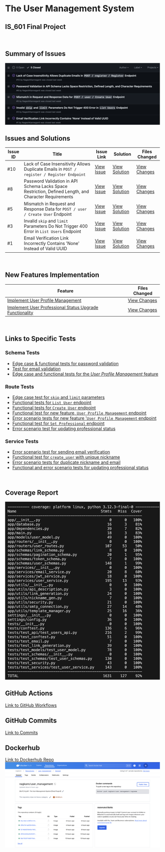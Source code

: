 # The User Management System
## IS_601 Final Project
<br>


## Summary of Issues
![GitHub Issues](Embedded_Files/GitHub_Issues.png)
<br>


## Issues and Solutions

| Issue ID | Title | Issue Link | Solution | Files Changed |
|----------|-------|------------|----------|---------------|
| #10 | Lack of Case Insensitivity Allows Duplicate Emails in `POST / register / Register Endpoint` | [View Issue](https://github.com/NageshKanneganti/user_management/issues/10) | [View Solution](https://github.com/NageshKanneganti/user_management/pull/11) | [View Changes](https://github.com/NageshKanneganti/user_management/pull/11/files) |
| #8 | Password Validation in API Schema Lacks Space Restriction, Defined Length, and Character Requirements | [View Issue](https://github.com/NageshKanneganti/user_management/issues/8) | [View Solution](https://github.com/NageshKanneganti/user_management/pull/9) | [View Changes](https://github.com/NageshKanneganti/user_management/pull/9/files) |
| #5 | Mismatch in Request and Response Data for `POST / user / Create User` Endpoint | [View Issue](https://github.com/NageshKanneganti/user_management/issues/5) | [View Solution](https://github.com/NageshKanneganti/user_management/pull/6) | [View Changes](https://github.com/NageshKanneganti/user_management/pull/6/files) |
| #3 | Invalid `skip` and `limit` Parameters Do Not Trigger 400 Error in `List Users` Endpoint | [View Issue](https://github.com/NageshKanneganti/user_management/issues/3) | [View Solution](https://github.com/NageshKanneganti/user_management/pull/4) | [View Changes](https://github.com/NageshKanneganti/user_management/pull/4/files) |
| #1 | Email Verification Link Incorrectly Contains 'None' Instead of Valid UUID | [View Issue](https://github.com/NageshKanneganti/user_management/issues/1) | [View Solution](https://github.com/NageshKanneganti/user_management/pull/2) | [View Changes](https://github.com/NageshKanneganti/user_management/pull/2/files) |
<br>


## New Features Implementation

| Feature | Files Changed |
|---------|---------------|
| [Implement User Profile Management](https://github.com/NageshKanneganti/user_management/pull/12) | [View Changes](https://github.com/NageshKanneganti/user_management/pull/12/files) |
| [Implement User Professional Status Upgrade Functionality](https://github.com/NageshKanneganti/user_management/pull/13) | [View Changes](https://github.com/NageshKanneganti/user_management/pull/13/files) |
<br>


## Links to Specific Tests

### Schema Tests
- [Edge case & functional tests for password validation](https://github.com/NageshKanneganti/user_management/blob/8b1885a908f4f45bc49fcb8cef80e1a1524928a4/tests/test_schemas/test_user_schemas.py#L112-L133)
- [Test for email validation](https://github.com/NageshKanneganti/user_management/blob/8b1885a908f4f45bc49fcb8cef80e1a1524928a4/tests/test_schemas/test_user_schemas.py#L135-L153)
- [Edge case and functional tests for the *User Profile Management* feature](https://github.com/NageshKanneganti/user_management/blob/8b1885a908f4f45bc49fcb8cef80e1a1524928a4/tests/test_schemas/test_user_schemas.py#L155-L254)

### Route Tests
- [Edge case test for `skip` and `limit` parameters](https://github.com/NageshKanneganti/user_management/blob/8b1885a908f4f45bc49fcb8cef80e1a1524928a4/tests/test_api/test_users_api.py#L196-L213)
- [Functional tests for `List User` endpoint](https://github.com/NageshKanneganti/user_management/blob/8b1885a908f4f45bc49fcb8cef80e1a1524928a4/tests/test_api/test_users_api.py#L215-L230)
- [Functional tests for `Create User` endpoint](https://github.com/NageshKanneganti/user_management/blob/8b1885a908f4f45bc49fcb8cef80e1a1524928a4/tests/test_api/test_users_api.py#L232-L262)
- [Functional test for new feature, `User Profile Management` endpoint](https://github.com/NageshKanneganti/user_management/blob/8b1885a908f4f45bc49fcb8cef80e1a1524928a4/tests/test_api/test_users_api.py#L264-L285)
- [Error scenario tests for new feature '`User Profile Management` endpoint](https://github.com/NageshKanneganti/user_management/blob/8b1885a908f4f45bc49fcb8cef80e1a1524928a4/tests/test_api/test_users_api.py#L287-L323)
- [Functional test for `Set Professional` endpoint](https://github.com/NageshKanneganti/user_management/blob/8b1885a908f4f45bc49fcb8cef80e1a1524928a4/tests/test_api/test_users_api.py#L287-L323)
- [Error scenario test for updating professional status](https://github.com/NageshKanneganti/user_management/blob/8b1885a908f4f45bc49fcb8cef80e1a1524928a4/tests/test_api/test_users_api.py#L341-L351)

### Service Tests
- [Error scenario test for sending email verification](https://github.com/NageshKanneganti/user_management/blob/8b1885a908f4f45bc49fcb8cef80e1a1524928a4/tests/test_services/test_user_service.py#L166-L199)
- [Functional test for `create_user` with unique nickname](https://github.com/NageshKanneganti/user_management/blob/8b1885a908f4f45bc49fcb8cef80e1a1524928a4/tests/test_services/test_user_service.py#L202-L214)
- [Error scenario tests for duplicate nickname and email](https://github.com/NageshKanneganti/user_management/blob/8b1885a908f4f45bc49fcb8cef80e1a1524928a4/tests/test_services/test_user_service.py#L202-L214)
- [Functional and error scenario tests for updating professional status](https://github.com/NageshKanneganti/user_management/blob/8b1885a908f4f45bc49fcb8cef80e1a1524928a4/tests/test_services/test_user_service.py#L202-L214)
<br>


## Coverage Report
![Coverage](Embedded_Files/Coverage_Report.png)
<br>

## GitHub Actions
[Link to GitHub Workflows](https://github.com/NageshKanneganti/user_management/actions)
<br>

## GitHub Commits
[Link to Commits](https://github.com/NageshKanneganti/user_management/commits/main/)
<br>

## Dockerhub
[Link to Dockerhub Repo](https://hub.docker.com/repository/docker/nagkann/user_management/general)
![Dockerhub](Embedded_Files/Dockerhub.png)